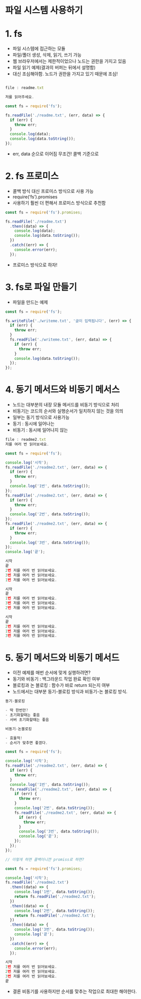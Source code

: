 # 파일 시스템 사용하기

# 1. fs

- 파일 시스템에 접근하는 모듈
- 파일/폴더 생성, 삭제, 읽기, 쓰기 가능
- 웹 브라우저에서는 제한적이었으나 노드는 권한을 가지고 있음
- 파일 읽기 예제(결과의 버퍼는 뒤에서 설명함)
- 대신 조심해야함. 노드가 권한을 가지고 있기 때문에 조심!

```jsx

file : readme.txt

저를 읽어주세요.
```

```jsx
const fs = require('fs');

fs.readFile('./readme.txt', (err, data) => {
  if (err) {
    throw err;
  }
  console.log(data);
  console.log(data.toString());
});
```

- err, data 순으로 이어짐 무조건! 콜백 기준으로

# 2. fs 프로미스

- 콜백 방식 대신 프로미스 방식으로 사용 가능
- require(’fs’).promises
- 사용하기 훨씬 더 편해서 프로미스 방식으로 추천함

```jsx
const fs = require('fs').promises;

fs.readFile('./readme.txt')
  .then((data) => {
    console.log(data);
    console.log(data.toString());
  })
  .catch((err) => {
    console.error(err);
  });
```

- 프로미스 방식으로 하자!

# 3. fs로 파일 만들기

- 파일을 만드는 예제

```jsx
const fs = require('fs');

fs.writeFile('./writeme.txt', '글이 입력됩니다', (err) => {
  if (err) {
    throw err;
  }
  fs.readFile('./writeme.txt', (err, data) => {
    if (err) {
      throw err;
    }
    console.log(data.toString());
  });
});
```

# 4. 동기 메서드와 비동기 메서스

- 노드는 대부분의 내장 모듈 메서드를 비동기 방식으로 처리
- 비동기는 코드의 순서와 실행순서가 일치하지 않는 것을 의믜
- 일부는 동기 방식으로 사용가능
- 동기 : 동시에 일어나는
- 비동기 : 동시에 일어나지 않는

```jsx
file : readme2.txt
저를 여러 번 읽어보세요.
```

```jsx
const fs = require('fs');

console.log('시작');
fs.readFile('./readme2.txt', (err, data) => {
  if (err) {
    throw err;
  }
  console.log('1번', data.toString());
});
fs.readFile('./readme2.txt', (err, data) => {
  if (err) {
    throw err;
  }
  console.log('2번', data.toString());
});
fs.readFile('./readme2.txt', (err, data) => {
  if (err) {
    throw err;
  }
  console.log('3번', data.toString());
});
console.log('끝');
```

```jsx
시작
끝
2번 저를 여러 번 읽어보세요.
3번 저를 여러 번 읽어보세요.
1번 저를 여러 번 읽어보세요.

시작
끝
1번 저를 여러 번 읽어보세요.
3번 저를 여러 번 읽어보세요.
2번 저를 여러 번 읽어보세요.

시작
끝
2번 저를 여러 번 읽어보세요.
1번 저를 여러 번 읽어보세요.
3번 저를 여러 번 읽어보세요.
```

# 5. 동기 메서드와 비동기 메서드

- 이전 예제를 매번 순서에 맞게 실행하려면?
- 동기와 비동기 : 백그라운드 작업 완료 확인 여부
- 블로킹과 논 블로킹 : 함수가 바로 return 되는지 여부
- 노드에서는 대부분 동기-블로킹 방식과 비동기-논 블로킹 방식.

```jsx
동기-블로킹

- 딱 한번만?
- 초기화할때는 좋음
- 서버 초기화할때는 좋음

```

```jsx
비동기-논블로킹

- 효율적!
- 순서가 맞추면 좋겠다.

const fs = require('fs');

console.log('시작');
fs.readFile('./readme2.txt', (err, data) => {
  if (err) {
    throw err;
  }
  console.log('1번', data.toString());
  fs.readFile('./readme2.txt', (err, data) => {
    if (err) {
      throw err;
    }
    console.log('2번', data.toString());
    fs.readFile('./readme2.txt', (err, data) => {
      if (err) {
        throw err;
      }
      console.log('3번', data.toString());
      console.log('끝');
    });
  });
});

// 이렇게 하면 콜백이니깐 promiss로 하면?

const fs = require('fs').promises;

console.log('시작');
fs.readFile('./readme2.txt')
  .then((data) => {
    console.log('1번', data.toString());
    return fs.readFile('./readme2.txt');
  })
  .then((data) => {
    console.log('2번', data.toString());
    return fs.readFile('./readme2.txt');
  })
  .then((data) => {
    console.log('3번', data.toString());
    console.log('끝');
  })
  .catch((err) => {
    console.error(err);
  });

```

```jsx
시작
1번 저를 여러 번 읽어보세요.
2번 저를 여러 번 읽어보세요.
3번 저를 여러 번 읽어보세요.
끝
```

- 결론 비동기를 사용하지만 순서를 맞추는 작업으로 최대한 해야한다.